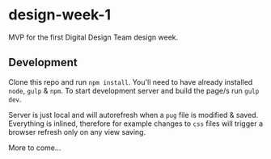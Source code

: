 # design-week-1

MVP for the first Digital Design Team design week.

## Development
Clone this repo and run `npm install`. You'll need to have already installed `node`, `gulp` & `npm`. To start development server and build the page/s run `gulp dev`.

Server is just local and will autorefresh when a `pug` file is modified & saved. Everything is inlined, therefore for example changes to `css` files will trigger a browser refresh only on any view saving.

More to come...
